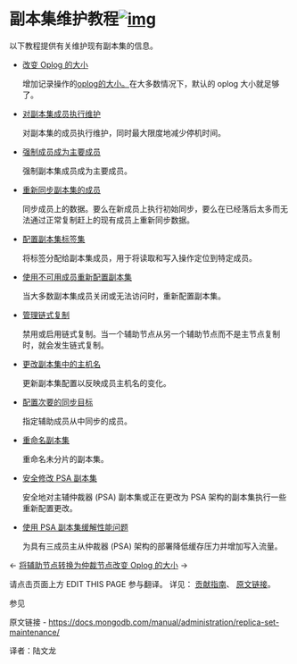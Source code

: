 # 副本集维护教程[![img](https://www.mongodb.com/docs/manual/assets/link.svg)](https://www.mongodb.com/docs/manual/administration/replica-set-maintenance/#replica-set-maintenance-tutorials)

以下教程提供有关维护现有副本集的信息。

- [改变 Oplog 的大小](https://www.mongodb.com/docs/manual/tutorial/change-oplog-size/)

  增加记录操作的[oplog的大小。](https://www.mongodb.com/docs/manual/reference/glossary/#std-term-oplog)在大多数情况下，默认的 oplog 大小就足够了。

- [对副本集成员执行维护](https://www.mongodb.com/docs/manual/tutorial/perform-maintence-on-replica-set-members/)

  对副本集的成员执行维护，同时最大限度地减少停机时间。

- [强制成员成为主要成员](https://www.mongodb.com/docs/manual/tutorial/force-member-to-be-primary/)

  强制副本集成员成为主要成员。

- [重新同步副本集的成员](https://www.mongodb.com/docs/manual/tutorial/resync-replica-set-member/)

  同步成员上的数据。要么在新成员上执行初始同步，要么在已经落后太多而无法通过正常复制赶上的现有成员上重新同步数据。

- [配置副本集标签集](https://www.mongodb.com/docs/manual/tutorial/configure-replica-set-tag-sets/)

  将标签分配给副本集成员，用于将读取和写入操作定位到特定成员。

- [使用不可用成员重新配置副本集](https://www.mongodb.com/docs/manual/tutorial/reconfigure-replica-set-with-unavailable-members/)

  当大多数副本集成员关闭或无法访问时，重新配置副本集。

- [管理链式复制](https://www.mongodb.com/docs/manual/tutorial/manage-chained-replication/)

  禁用或启用链式复制。当一个辅助节点从另一个辅助节点而不是主节点复制时，就会发生链式复制。

- [更改副本集中的主机名](https://www.mongodb.com/docs/manual/tutorial/change-hostnames-in-a-replica-set/)

  更新副本集配置以反映成员主机名的变化。

- [配置次要的同步目标](https://www.mongodb.com/docs/manual/tutorial/configure-replica-set-secondary-sync-target/)

  指定辅助成员从中同步的成员。

- [重命名副本集](https://www.mongodb.com/docs/manual/tutorial/rename-unsharded-replica-set/)

  重命名未分片的副本集。

- [安全修改 PSA 副本集](https://www.mongodb.com/docs/manual/tutorial/modify-psa-replica-set-safely/)

  安全地对主辅仲裁器 (PSA) 副本集或正在更改为 PSA 架构的副本集执行一些重新配置更改。

- [使用 PSA 副本集缓解性能问题](https://www.mongodb.com/docs/manual/tutorial/mitigate-psa-performance-issues/)

  为具有三成员主从仲裁器 (PSA) 架构的部署降低缓存压力并增加写入流量。

←  [将辅助节点转换为仲裁节点](https://www.mongodb.com/docs/manual/tutorial/convert-secondary-into-arbiter/)[改变 Oplog 的大小](https://www.mongodb.com/docs/manual/tutorial/change-oplog-size/) →

请点击页面上方 EDIT THIS PAGE 参与翻译。
详见：
[贡献指南]( https://github.com/JinMuInfo/MongoDB-Manual-zh/blob/master/CONTRIBUTING.md )、
[原文链接](  https://docs.mongodb.com/manual/administration/replica-set-maintenance/  )。

 参见

原文链接 - https://docs.mongodb.com/manual/administration/replica-set-maintenance/ 

译者：陆文龙

